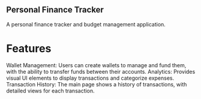 ## Personal Finance Tracker

A personal finance tracker and budget management application.

# Features

Wallet Management: Users can create wallets to manage and fund them, with the ability to transfer funds between their accounts.
Analytics: Provides visual UI elements to display transactions and categorize expenses.
Transaction History: The main page shows a history of transactions, with detailed views for each transaction.
